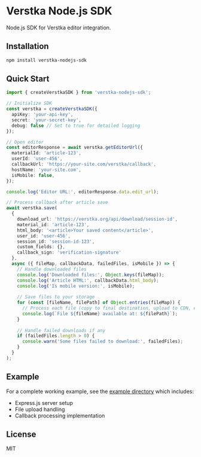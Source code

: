 # Verstka Node.js SDK

Node.js SDK for Verstka editor integration.

## Installation

```bash
npm install verstka-nodejs-sdk
```

## Quick Start

```typescript
import { createVerstkaSDK } from 'verstka-nodejs-sdk';

// Initialize SDK
const verstka = createVerstkaSDK({
  apiKey: 'your-api-key',
  secret: 'your-secret-key',
  debug: false // Set to true for detailed logging
});

// Open editor
const editorResponse = await verstka.getEditorUrl({
  materialId: 'article-123',
  userId: 'user-456',
  callbackUrl: 'https://your-site.com/verstka/callback',
  hostName: 'your-site.com',
  isMobile: false,
});

console.log('Editor URL:', editorResponse.data.edit_url);

// Process callback after article save
await verstka.save(
  {
    download_url: 'https://verstka.org/api/download/session-id',
    material_id: 'article-123',
    html_body: '<article>Your saved content</article>',
    user_id: 'user-456',
    session_id: 'session-id-123',
    custom_fields: {},
    callback_sign: 'verification-signature'
  },
  async ({ fileMap, callbackData, failedFiles, isMobile }) => {
    // Handle downloaded files
    console.log('Downloaded files:', Object.keys(fileMap));
    console.log('Article HTML:', callbackData.html_body);
    console.log('Is mobile version:', isMobile);
    
    // Save files to your storage
    for (const [fileName, filePath] of Object.entries(fileMap)) {
      // Process each file (copy to final destination, upload to CDN, etc.)
      console.log(`File ${fileName} available at: ${filePath}`);
    }
    
    // Handle failed downloads if any
    if (failedFiles.length > 0) {
      console.warn('Some files failed to download:', failedFiles);
    }
  }
);
```

## Example

For a complete working example, see the [example directory](./example) which includes:
- Express.js server setup
- File upload handling 
- Callback processing implementation

## License

MIT